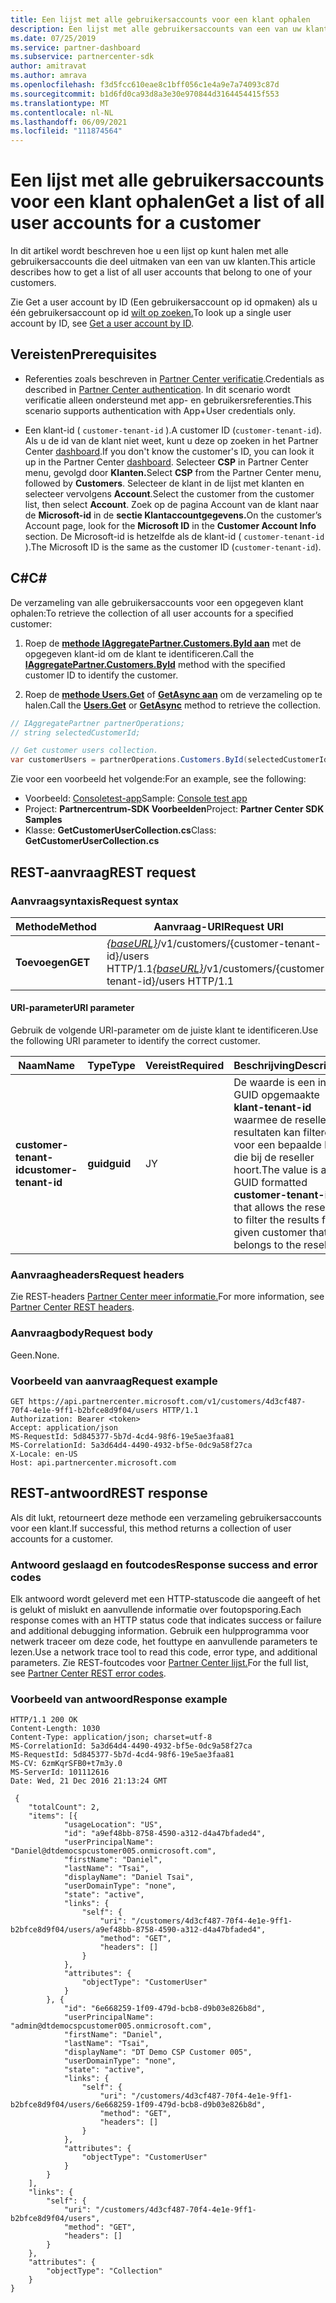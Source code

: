 ```yaml
---
title: Een lijst met alle gebruikersaccounts voor een klant ophalen
description: Een lijst met alle gebruikersaccounts van een van uw klanten op te halen.
ms.date: 07/25/2019
ms.service: partner-dashboard
ms.subservice: partnercenter-sdk
author: amitravat
ms.author: amrava
ms.openlocfilehash: f3d5fcc610eae8c1bff056c1e4a9e7a74093c87d
ms.sourcegitcommit: b1d6fd0ca93d8a3e30e970844d3164454415f553
ms.translationtype: MT
ms.contentlocale: nl-NL
ms.lasthandoff: 06/09/2021
ms.locfileid: "111874564"
---
```

# <a name="get-a-list-of-all-user-accounts-for-a-customer"></a><span data-ttu-id="53181-103">Een lijst met alle gebruikersaccounts voor een klant ophalen</span><span class="sxs-lookup"><span data-stu-id="53181-103">Get a list of all user accounts for a customer</span></span>

<span data-ttu-id="53181-104">In dit artikel wordt beschreven hoe u een lijst op kunt halen met alle gebruikersaccounts die deel uitmaken van een van uw klanten.</span><span class="sxs-lookup"><span data-stu-id="53181-104">This article describes how to get a list of all user accounts that belong to one of your customers.</span></span>

<span data-ttu-id="53181-105">Zie Get a user account by ID (Een gebruikersaccount op id opmaken) als u één gebruikersaccount op id [wilt op zoeken.](get-a-user-account-by-id.md)</span><span class="sxs-lookup"><span data-stu-id="53181-105">To look up a single user account by ID, see [Get a user account by ID](get-a-user-account-by-id.md).</span></span>

## <a name="prerequisites"></a><span data-ttu-id="53181-106">Vereisten</span><span class="sxs-lookup"><span data-stu-id="53181-106">Prerequisites</span></span>

- <span data-ttu-id="53181-107">Referenties zoals beschreven in [Partner Center verificatie](partner-center-authentication.md).</span><span class="sxs-lookup"><span data-stu-id="53181-107">Credentials as described in [Partner Center authentication](partner-center-authentication.md).</span></span> <span data-ttu-id="53181-108">In dit scenario wordt verificatie alleen ondersteund met app- en gebruikersreferenties.</span><span class="sxs-lookup"><span data-stu-id="53181-108">This scenario supports authentication with App+User credentials only.</span></span>

- <span data-ttu-id="53181-109">Een klant-id ( `customer-tenant-id` ).</span><span class="sxs-lookup"><span data-stu-id="53181-109">A customer ID (`customer-tenant-id`).</span></span> <span data-ttu-id="53181-110">Als u de id van de klant niet weet, kunt u deze op zoeken in het Partner Center [dashboard](https://partner.microsoft.com/dashboard).</span><span class="sxs-lookup"><span data-stu-id="53181-110">If you don't know the customer's ID, you can look it up in the Partner Center [dashboard](https://partner.microsoft.com/dashboard).</span></span> <span data-ttu-id="53181-111">Selecteer **CSP** in Partner Center menu, gevolgd door **Klanten.**</span><span class="sxs-lookup"><span data-stu-id="53181-111">Select **CSP** from the Partner Center menu, followed by **Customers**.</span></span> <span data-ttu-id="53181-112">Selecteer de klant in de lijst met klanten en selecteer vervolgens **Account**.</span><span class="sxs-lookup"><span data-stu-id="53181-112">Select the customer from the customer list, then select **Account**.</span></span> <span data-ttu-id="53181-113">Zoek op de pagina Account van de klant naar de **Microsoft-id** in de **sectie Klantaccountgegevens.**</span><span class="sxs-lookup"><span data-stu-id="53181-113">On the customer’s Account page, look for the **Microsoft ID** in the **Customer Account Info** section.</span></span> <span data-ttu-id="53181-114">De Microsoft-id is hetzelfde als de klant-id ( `customer-tenant-id` ).</span><span class="sxs-lookup"><span data-stu-id="53181-114">The Microsoft ID is the same as the customer ID  (`customer-tenant-id`).</span></span>

## <a name="c"></a><span data-ttu-id="53181-115">C\#</span><span class="sxs-lookup"><span data-stu-id="53181-115">C\#</span></span>

<span data-ttu-id="53181-116">De verzameling van alle gebruikersaccounts voor een opgegeven klant ophalen:</span><span class="sxs-lookup"><span data-stu-id="53181-116">To retrieve the collection of all user accounts for a specified customer:</span></span>

1. <span data-ttu-id="53181-117">Roep de [**methode IAggregatePartner.Customers.ById aan**](/dotnet/api/microsoft.store.partnercenter.customers.icustomercollection.byid) met de opgegeven klant-id om de klant te identificeren.</span><span class="sxs-lookup"><span data-stu-id="53181-117">Call the [**IAggregatePartner.Customers.ById**](/dotnet/api/microsoft.store.partnercenter.customers.icustomercollection.byid) method with the specified customer ID to identify the customer.</span></span>

2. <span data-ttu-id="53181-118">Roep de [**methode Users.Get**](/dotnet/api/microsoft.store.partnercenter.customerusers.icustomerusercollection.get) of [**GetAsync aan**](/dotnet/api/microsoft.store.partnercenter.customerusers.icustomerusercollection.getasync) om de verzameling op te halen.</span><span class="sxs-lookup"><span data-stu-id="53181-118">Call the [**Users.Get**](/dotnet/api/microsoft.store.partnercenter.customerusers.icustomerusercollection.get) or [**GetAsync**](/dotnet/api/microsoft.store.partnercenter.customerusers.icustomerusercollection.getasync) method to retrieve the collection.</span></span>

``` csharp
// IAggregatePartner partnerOperations;
// string selectedCustomerId;

// Get customer users collection.
var customerUsers = partnerOperations.Customers.ById(selectedCustomerId).Users.Get();
```

<span data-ttu-id="53181-119">Zie voor een voorbeeld het volgende:</span><span class="sxs-lookup"><span data-stu-id="53181-119">For an example, see the following:</span></span>

- <span data-ttu-id="53181-120">Voorbeeld: [Consoletest-app](console-test-app.md)</span><span class="sxs-lookup"><span data-stu-id="53181-120">Sample: [Console test app](console-test-app.md)</span></span>
- <span data-ttu-id="53181-121">Project: **Partnercentrum-SDK Voorbeelden**</span><span class="sxs-lookup"><span data-stu-id="53181-121">Project: **Partner Center SDK Samples**</span></span>
- <span data-ttu-id="53181-122">Klasse: **GetCustomerUserCollection.cs**</span><span class="sxs-lookup"><span data-stu-id="53181-122">Class: **GetCustomerUserCollection.cs**</span></span>

## <a name="rest-request"></a><span data-ttu-id="53181-123">REST-aanvraag</span><span class="sxs-lookup"><span data-stu-id="53181-123">REST request</span></span>

### <a name="request-syntax"></a><span data-ttu-id="53181-124">Aanvraagsyntaxis</span><span class="sxs-lookup"><span data-stu-id="53181-124">Request syntax</span></span>

| <span data-ttu-id="53181-125">Methode</span><span class="sxs-lookup"><span data-stu-id="53181-125">Method</span></span>  | <span data-ttu-id="53181-126">Aanvraag-URI</span><span class="sxs-lookup"><span data-stu-id="53181-126">Request URI</span></span>                                                                                  |
|---------|----------------------------------------------------------------------------------------------|
| <span data-ttu-id="53181-127">**Toevoegen**</span><span class="sxs-lookup"><span data-stu-id="53181-127">**GET**</span></span> | <span data-ttu-id="53181-128">[*{baseURL}*](partner-center-rest-urls.md)/v1/customers/{customer-tenant-id}/users HTTP/1.1</span><span class="sxs-lookup"><span data-stu-id="53181-128">[*{baseURL}*](partner-center-rest-urls.md)/v1/customers/{customer-tenant-id}/users HTTP/1.1</span></span> |

#### <a name="uri-parameter"></a><span data-ttu-id="53181-129">URI-parameter</span><span class="sxs-lookup"><span data-stu-id="53181-129">URI parameter</span></span>

<span data-ttu-id="53181-130">Gebruik de volgende URI-parameter om de juiste klant te identificeren.</span><span class="sxs-lookup"><span data-stu-id="53181-130">Use the following URI parameter to identify the correct customer.</span></span>

| <span data-ttu-id="53181-131">Naam</span><span class="sxs-lookup"><span data-stu-id="53181-131">Name</span></span>                   | <span data-ttu-id="53181-132">Type</span><span class="sxs-lookup"><span data-stu-id="53181-132">Type</span></span>     | <span data-ttu-id="53181-133">Vereist</span><span class="sxs-lookup"><span data-stu-id="53181-133">Required</span></span> | <span data-ttu-id="53181-134">Beschrijving</span><span class="sxs-lookup"><span data-stu-id="53181-134">Description</span></span>                                                                                                                                            |
|------------------------|----------|----------|--------------------------------------------------------------------------------------------------------------------------------------------------------|
| <span data-ttu-id="53181-135">**customer-tenant-id**</span><span class="sxs-lookup"><span data-stu-id="53181-135">**customer-tenant-id**</span></span> | <span data-ttu-id="53181-136">**guid**</span><span class="sxs-lookup"><span data-stu-id="53181-136">**guid**</span></span> | <span data-ttu-id="53181-137">J</span><span class="sxs-lookup"><span data-stu-id="53181-137">Y</span></span>        | <span data-ttu-id="53181-138">De waarde is een in GUID opgemaakte **klant-tenant-id** waarmee de reseller de resultaten kan filteren voor een bepaalde klant die bij de reseller hoort.</span><span class="sxs-lookup"><span data-stu-id="53181-138">The value is a GUID formatted **customer-tenant-id** that allows the reseller to filter the results for a given customer that belongs to the reseller.</span></span> |

### <a name="request-headers"></a><span data-ttu-id="53181-139">Aanvraagheaders</span><span class="sxs-lookup"><span data-stu-id="53181-139">Request headers</span></span>

<span data-ttu-id="53181-140">Zie REST-headers [Partner Center meer informatie.](headers.md)</span><span class="sxs-lookup"><span data-stu-id="53181-140">For more information, see [Partner Center REST headers](headers.md).</span></span>

### <a name="request-body"></a><span data-ttu-id="53181-141">Aanvraagbody</span><span class="sxs-lookup"><span data-stu-id="53181-141">Request body</span></span>

<span data-ttu-id="53181-142">Geen.</span><span class="sxs-lookup"><span data-stu-id="53181-142">None.</span></span>

### <a name="request-example"></a><span data-ttu-id="53181-143">Voorbeeld van aanvraag</span><span class="sxs-lookup"><span data-stu-id="53181-143">Request example</span></span>

```http
GET https://api.partnercenter.microsoft.com/v1/customers/4d3cf487-70f4-4e1e-9ff1-b2bfce8d9f04/users HTTP/1.1
Authorization: Bearer <token>
Accept: application/json
MS-RequestId: 5d845377-5b7d-4cd4-98f6-19e5ae3faa81
MS-CorrelationId: 5a3d64d4-4490-4932-bf5e-0dc9a58f27ca
X-Locale: en-US
Host: api.partnercenter.microsoft.com
```

## <a name="rest-response"></a><span data-ttu-id="53181-144">REST-antwoord</span><span class="sxs-lookup"><span data-stu-id="53181-144">REST response</span></span>

<span data-ttu-id="53181-145">Als dit lukt, retourneert deze methode een verzameling gebruikersaccounts voor een klant.</span><span class="sxs-lookup"><span data-stu-id="53181-145">If successful, this method returns a collection of user accounts for a customer.</span></span>

### <a name="response-success-and-error-codes"></a><span data-ttu-id="53181-146">Antwoord geslaagd en foutcodes</span><span class="sxs-lookup"><span data-stu-id="53181-146">Response success and error codes</span></span>

<span data-ttu-id="53181-147">Elk antwoord wordt geleverd met een HTTP-statuscode die aangeeft of het is gelukt of mislukt en aanvullende informatie over foutopsporing.</span><span class="sxs-lookup"><span data-stu-id="53181-147">Each response comes with an HTTP status code that indicates success or failure and additional debugging information.</span></span> <span data-ttu-id="53181-148">Gebruik een hulpprogramma voor netwerk traceer om deze code, het fouttype en aanvullende parameters te lezen.</span><span class="sxs-lookup"><span data-stu-id="53181-148">Use a network trace tool to read this code, error type, and additional parameters.</span></span> <span data-ttu-id="53181-149">Zie REST-foutcodes voor [Partner Center lijst.](error-codes.md)</span><span class="sxs-lookup"><span data-stu-id="53181-149">For the full list, see [Partner Center REST error codes](error-codes.md).</span></span>

### <a name="response-example"></a><span data-ttu-id="53181-150">Voorbeeld van antwoord</span><span class="sxs-lookup"><span data-stu-id="53181-150">Response example</span></span>

```http
HTTP/1.1 200 OK
Content-Length: 1030
Content-Type: application/json; charset=utf-8
MS-CorrelationId: 5a3d64d4-4490-4932-bf5e-0dc9a58f27ca
MS-RequestId: 5d845377-5b7d-4cd4-98f6-19e5ae3faa81
MS-CV: 6zmKqrSFB0+t7m3y.0
MS-ServerId: 101112616
Date: Wed, 21 Dec 2016 21:13:24 GMT

 {
    "totalCount": 2,
    "items": [{
            "usageLocation": "US",
            "id": "a9ef48bb-8758-4590-a312-d4a47bfaded4",
            "userPrincipalName": "Daniel@dtdemocspcustomer005.onmicrosoft.com",
            "firstName": "Daniel",
            "lastName": "Tsai",
            "displayName": "Daniel Tsai",
            "userDomainType": "none",
            "state": "active",
            "links": {
                "self": {
                    "uri": "/customers/4d3cf487-70f4-4e1e-9ff1-b2bfce8d9f04/users/a9ef48bb-8758-4590-a312-d4a47bfaded4",
                    "method": "GET",
                    "headers": []
                }
            },
            "attributes": {
                "objectType": "CustomerUser"
            }
        }, {
            "id": "6e668259-1f09-479d-bcb8-d9b03e826b8d",
            "userPrincipalName": "admin@dtdemocspcustomer005.onmicrosoft.com",
            "firstName": "Daniel",
            "lastName": "Tsai",
            "displayName": "DT Demo CSP Customer 005",
            "userDomainType": "none",
            "state": "active",
            "links": {
                "self": {
                    "uri": "/customers/4d3cf487-70f4-4e1e-9ff1-b2bfce8d9f04/users/6e668259-1f09-479d-bcb8-d9b03e826b8d",
                    "method": "GET",
                    "headers": []
                }
            },
            "attributes": {
                "objectType": "CustomerUser"
            }
        }
    ],
    "links": {
        "self": {
            "uri": "/customers/4d3cf487-70f4-4e1e-9ff1-b2bfce8d9f04/users",
            "method": "GET",
            "headers": []
        }
    },
    "attributes": {
        "objectType": "Collection"
    }
}
```
